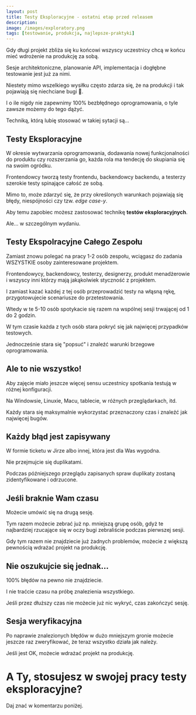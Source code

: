 ```yaml
---
layout:	post
title: Testy Eksploracyjne - ostatni etap przed releasem
description: 
image: /images/exploratory.png
tags: [testowanie, produkcja, najlepsze-praktyki]
---
```


Gdy długi projekt zbliża się ku końcowi wszyscy uczestnicy chcą w końcu mieć wdrożenie na produkcję za sobą.

Sesje architektoniczne, planowanie API, implementacja i dogłębne testowanie jest już za nimi.

Niestety mimo wszelkiego wysiłku często zdarza się, że na produkcji i tak pojawiają się niechciane bugi 🐛.

I o ile nigdy nie zapewnimy 100% bezbłędnego oprogramowania, o tyle zawsze możemy do tego dążyć.

Techniką, którą lubię stosować w takiej sytacji są...

## Testy Eksploracyjne

W okresie wytwarzania oprogramowania, dodawania nowej funkcjonalności do produktu czy rozszerzania go, każda rola ma tendecję do skupiania się na swoim ogródku.

Frontendowcy tworzą testy frontendu, backendowcy backendu, a testerzy szerokie testy spinające całość ze sobą.

Mimo to, może zdarzyć się, że przy określonych warunkach pojawiają się błędy, niespójności czy tzw. *edge case-y*.

Aby temu zapobiec możesz zastosować technikę **testów eksploracyjnych**.

Ale... w szczególnym wydaniu.

## Testy Ekspolracyjne Całego Zespołu

Zamiast znowu polegać na pracy 1-2 osób zespołu, wciągasz do zadania WSZYSTKIE osoby zainteresowane projektem.

Frontendowycy, backendowcy, testerzy, designerzy, produkt menadżerowie i wszyscy inni którzy mają jakąkolwiek styczność z projektem.

I zamiast kazać każdej z tej osób przeprowadzić testy na włąsną rękę, przygotowujecie scenariusze do przetestowania.

Wtedy w te 5-10 osób spotykacie się razem na wspólnej sesji trwającej od 1 do 2 godzin.

W tym czasie każda z tych osób stara pokryć się jak najwięcej przypadków testowych.

Jednocześnie stara się "popsuć" i znaleźć warunki brzegowe oprogramowania.

## Ale to nie wszystko!

Aby zajęcie miało jeszcze więcej sensu uczestnicy spotkania testują w różnej konfiguracji.

Na Windowsie, Linuxie, Macu, tablecie, w różnych przeglądarkach, itd.

Każdy stara się maksymalnie wykorzystać przeznaczony czas i znaleźć jak najwięcej bugów.

## Każdy błąd jest zapisywany

W formie ticketu w Jirze albo innej, która jest dla Was wygodna.

Nie przejmujcie się duplikatami.

Podczas późniejszego przeglądu zapisanych spraw duplikaty zostaną zidentyfikowane i odrzucone.

## Jeśli braknie Wam czasu

Możecie umówić się na drugą sesję.

Tym razem możecie zebrać już np. mniejszą grupę osób, gdyż te najbardziej rzucające się w oczy bugi zebraliście podczas pierwszej sesji.

Gdy tym razem nie znajdziecie już żadnych problemów, możecie z większą pewnością wdrażać projekt na produkcję.

## Nie oszukujcie się jednak...

100% błędów na pewno nie znajdziecie.

I nie traćcie czasu na próbę znalezienia wszystkiego.

Jeśli przez dłuższy czas nie możecie już nic wykryć, czas zakończyć sesję.

## Sesja weryfikacyjna

Po naprawie znalezionych błędów w dużo mniejszym gronie możecie jeszcze raz zweryfikować, że teraz wszystko działa jak należy.

Jeśli jest OK, możecie wdrażać projekt na produkcję.

# A Ty, stosujesz w swojej pracy testy eksploracyjne?

Daj znać w komentarzu poniżej.
